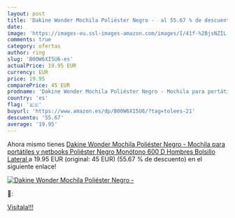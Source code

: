```yaml
---
layout: post
title: 'Dakine Wonder Mochila Poliéster Negro -  al 55.67 % de descuento'
date: 
image: 'https://images-eu.ssl-images-amazon.com/images/I/41f-%2BjsNZIL._SL200_.jpg'
comments: true
category: ofertas
author: ring
slug: 'B00W6XI5U6-es'
actualPrice: 19.95 EUR
currency: EUR
price: 19.95
comparePrice: 45 EUR
prodname: 'Dakine Wonder Mochila Poliéster Negro - Mochila para portátiles y netbooks  Poliéster  Negro  Monótono  600 D  Hombres  Bolsillo Lateral '
country: 'es'
flag: '🇪🇸'
buyurl: 'https://www.amazon.es/dp/B00W6XI5U6/?tag=tolees-21'
descuento: '55.67'
average: '19.95'
---
```


Ahora mismo tienes [Dakine Wonder Mochila Poliéster Negro - Mochila para portátiles y netbooks  Poliéster  Negro  Monótono  600 D  Hombres  Bolsillo Lateral ](https://www.amazon.es/dp/B00W6XI5U6/?tag=tolees-21) a 19.95 EUR (original: 45 EUR) (55.67 %  de descuento) en el siguiente enlace!

[![Dakine Wonder Mochila Poliéster Negro - ](https://images-eu.ssl-images-amazon.com/images/I/41f-%2BjsNZIL._SL200_.jpg)](https://www.amazon.es/dp/B00W6XI5U6/?tag=tolees-21)

🔎:


[Visítala!!!](https://www.amazon.es/dp/B00W6XI5U6/?tag=tolees-21)
